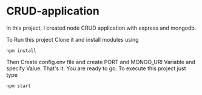 # CRUD-application
In this project, I created node CRUD application with express and mongodb.

To Run this project Clone it and install modules using

```
npm install
```

Then Create config.env file and create PORT and MONGO_URI Variable and specify Value. That's it. You are ready to go. To execute this project just type

```
npm start
```
